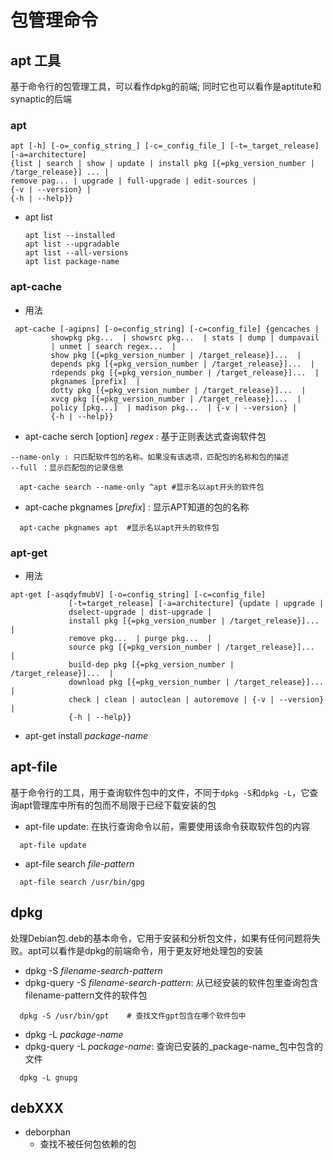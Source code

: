 # 包管理命令
## apt 工具
基于命令行的包管理工具，可以看作dpkg的前端; 同时它也可以看作是aptitute和synaptic的后端
### apt
  ```
  apt [-h] [-o=_config_string_] [-c=_config_file_] [-t=_target_release] [-a=architecture]
  {list | search | show | update | install pkg [{=pkg_version_number | /targe_release}] ... |
  remove pag... | upgrade | full-upgrade | edit-sources |
  {-v | --version} |
  {-h | --help}}
  ```
  * apt list
    ```
    apt list --installed
    apt list --upgradable
    apt list --all-versions  
    apt list package-name
    ```
### apt-cache
  * 用法
  ```
   apt-cache [-agipns] [-o=config_string] [-c=config_file] {gencaches |
           showpkg pkg...  | showsrc pkg...  | stats | dump | dumpavail
           | unmet | search regex...  |
           show pkg [{=pkg_version_number | /target_release}]...  |
           depends pkg [{=pkg_version_number | /target_release}]...  |
           rdepends pkg [{=pkg_version_number | /target_release}]...  |
           pkgnames [prefix]  |
           dotty pkg [{=pkg_version_number | /target_release}]...  |
           xvcg pkg [{=pkg_version_number | /target_release}]...  |
           policy [pkg...]  | madison pkg...  | {-v | --version} |
           {-h | --help}}
  ```
  * apt-cache serch \[option\] _regex_ : 基于正则表达式查询软件包
  ```
  --name-only : 只匹配软件包的名称。如果没有该选项，匹配包的名称和包的描述
  --full ：显示匹配包的记录信息
  
    apt-cache search --name-only ^apt #显示名以apt开头的软件包
  ```
  * apt-cache pkgnames [_prefix_] : 显示APT知道的包的名称
  ```
    apt-cache pkgnames apt  #显示名以apt开头的软件包
  ```
### apt-get
  * 用法
  ```
  apt-get [-asqdyfmubV] [-o=config_string] [-c=config_file]
               [-t=target_release] [-a=architecture] {update | upgrade |
               dselect-upgrade | dist-upgrade |
               install pkg [{=pkg_version_number | /target_release}]...  |
               remove pkg...  | purge pkg...  |
               source pkg [{=pkg_version_number | /target_release}]...  |
               build-dep pkg [{=pkg_version_number | /target_release}]...  |
               download pkg [{=pkg_version_number | /target_release}]...  |
               check | clean | autoclean | autoremove | {-v | --version} |
               {-h | --help}}
  ```
  * apt-get install _package-name_

## apt-file
基于命令行的工具，用于查询软件包中的文件，不同于`dpkg -S`和`dpkg -L`，它查询apt管理库中所有的包而不局限于已经下载安装的包
* apt-file update:  在执行查询命令以前，需要使用该命令获取软件包的内容
```
  apt-file update
```
* apt-file search _file-pattern_
```
  apt-file search /usr/bin/gpg
```
## dpkg
处理Debian包.deb的基本命令，它用于安装和分析包文件，如果有任何问题将失败。apt可以看作是dpkg的前端命令，用于更友好地处理包的安装
  * dpkg -S _filename-search-pattern_
  * dpkg-query -S _filename-search-pattern_: 从已经安装的软件包里查询包含filename-pattern文件的软件包
  ```
    dpkg -S /usr/bin/gpt    # 查找文件gpt包含在哪个软件包中
  ```
  * dpkg -L _package-name_
  * dpkg-query -L _package-name_: 查询已安装的_package-name_包中包含的文件
  ```
    dpkg -L gnupg
  ```
## debXXX
* deborphan
  * 查找不被任何包依赖的包
